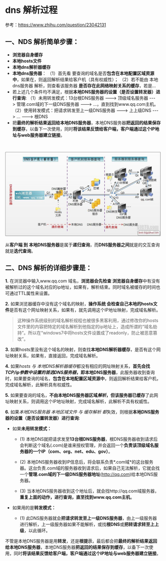 # dns 解析过程

参考：https://www.zhihu.com/question/23042131

## 一、NDS 解析简单步骤：
* **浏览器自身缓存**
* **本地hosts文件**
* **本地dns解析器缓存**
* **本地dns服务器**：
（1）首先看 要查询的域名是否**包含在本地配置区域资源中**，如果在，则返回解析结果给客户机（具有权威性）；
（2）若不能由 本地dns服务器 解析，则查看该服务器 **是否存在此网络映射关系的缓存**，若是...
* 若上述几个条件均不满足，根据**本地DNS服务器的设置（是否设置转发器）进行查询**:
（1）未用转发模式：13台根DNS服务器 ---> 顶级域名服务器 ---> 管理.com域的下一级DNS服务器 ---> ...，直到找到www.qq.com主机。
（2）使用转发模式：把请求转发至上一级DNS服务器 ---> 上上级DNS ---> ... ---> 根DNS
* 把**最终的解析结果返回给本地DNS服务器**，本地DNS服务器**把返回的结果保存到缓存**，以备下一次使用，同时**将该结果反馈给客户端，客户端通过这个IP地址与web服务器建立链接**。

<br/>

![dns解析过程](./icon/dns.jpeg)

从**客户端 到 本地DNS服务器**是属于**递归查询**，而**DNS服务器之间**就是的交互查询就是**迭代查询**。


## 二、DNS 解析的详细步骤是：

**1.** 在浏览器中输入www.qq.com 域名，**浏览器会先检查 浏览器自身缓存**中有没有被解析过的这个域名对应的ip地址，如果有，解析结束。同时域名被缓存的时间也可通过TTL属性来设置。

**2.** 如果浏览器缓存中没有这个域名的映射，**操作系统 会检查自己本地的hosts文件**是否有这个网址映射关系，如果有，就先调用这个IP地址映射，完成域名解析。 
> 这种操作系统级别的域名解析规程也被很多黑客利用，通过修改你的hosts文件里的内容把特定的域名解析到他指定的ip地址上，造成所谓的“域名劫持”。所以在“windows7中将hosts文件设置成了readonly，防止被恶意篡改”。

**3.** 如果hosts里没有这个域名的映射，则查找**本地DNS解析器缓存**，是否有这个网址映射关系，如果有，直接返回，完成域名解析。 

**4.** 如果*hosts 与 本地DNS解析器缓存*都没有相应的网址映射关系，**首先会找*TCP/ip参数中设置的首选DNS服务器*，即本地DNS服务器**，此服务器收到查询时，如果要查询的域名，**包含在本地配置区域资源中**，则返回解析结果给客户机，完成域名解析，此解析具有权威性。 

**5.** 如果要查询的域名，**不由本地DNS服务器区域*解析*，但该服务器已缓存**了此网址映射关系，则调用这个IP地址映射，完成域名解析，此解析不具有权威性。 

**6.** 如果*本地DNS服务器 本地区域文件 与 缓存解析 都*失效，则根据**本地DNS服务器的设置（是否设置转发器）进行查询**:

* 如果**未用转发模式：**

    * (1) 本地DNS就把请求发至**13台根DNS服务器**，根DNS服务器收到请求后会判断这个域名(.com)是谁来授权管理，并会返回一个**负责该顶级域名服务器的一个IP（com、org、net、edu、gov）**。

    * (2) 本地DNS服务器收到IP信息后，将会联系负责*.com域*的这台服务器。这台负责.com域的服务器收到请求后，如果自己无法解析，它就会找一个**管理.com域的下一级DNS服务器地址**(http://qq.com)给本地DNS服务器。
    
    * (3) 当本地DNS服务器收到这个地址后，就会找http://qq.com域服务器，**重复上面的动作，进行查询，直至找到www.qq.com主机**。 

* 如果用的是**转发模式：**

    * (1) 此DNS服务器就会**把请求转发至上一级DNS服务器**，由上一级服务器进行解析，上一级服务器如果不能解析，或找**根DNS**或**把转请求转至上上级**，以此循环。


不管是本地DNS服务器是用**转发**，还是**根提示**，最后都会把**最终的解析结果返回给本地DNS服务器**，本地DNS服务器**把返回的结果保存到缓存**，以备下一次使用，同时**将该结果反馈给客户端，客户端通过这个IP地址与web服务器建立链接**。